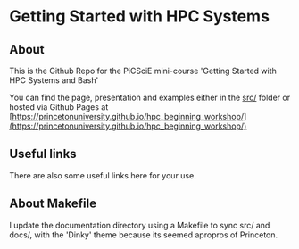 # Getting Started with HPC Systems


## About
This is the Github Repo for the PiCSciE mini-course 'Getting Started with
HPC Systems and Bash'

You can find the page, presentation and examples either in the [src/](src/) folder
or hosted via Github Pages at [https://princetonuniversity.github.io/hpc_beginning_workshop/](https://princetonuniversity.github.io/hpc_beginning_workshop/)

## Useful links
There are also some useful links here for your use.

## About Makefile
I update the documentation directory using a Makefile to sync src/ and docs/, with
the 'Dinky' theme because its seemed apropros of Princeton.
